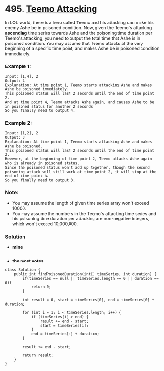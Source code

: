 # 495. [Teemo Attacking](https://leetcode.com/problems/teemo-attacking/description/)


In LOL world, there is a hero called Teemo and his attacking can make his enemy Ashe be in poisoned condition. Now, given the Teemo's attacking **ascending** time series towards Ashe and the poisoning time duration per Teemo's attacking, you need to output the total time that Ashe is in poisoned condition. 
You may assume that Teemo attacks at the very beginning of a specific time point, and makes Ashe be in poisoned condition immediately.
### Example 1:
    Input: [1,4], 2
    Output: 4
    Explanation: At time point 1, Teemo starts attacking Ashe and makes Ashe be poisoned immediately. 
    This poisoned status will last 2 seconds until the end of time point 2. 
    And at time point 4, Teemo attacks Ashe again, and causes Ashe to be in poisoned status for another 2 seconds. 
    So you finally need to output 4.

### Example 2:
    Input: [1,2], 2
    Output: 3
    Explanation: At time point 1, Teemo starts attacking Ashe and makes Ashe be poisoned. 
    This poisoned status will last 2 seconds until the end of time point 2. 
    However, at the beginning of time point 2, Teemo attacks Ashe again who is already in poisoned status. 
    Since the poisoned status won't add up together, though the second poisoning attack will still work at time point 2, it will stop at the end of time point 3. 
    So you finally need to output 3.

### Note:
* You may assume the length of given time series array won't exceed 10000.
* You may assume the numbers in the Teemo's attacking time series and his poisoning time duration per attacking are non-negative integers, which won't exceed 10,000,000.

### Solution

* **mine**
```
```

* **the most votes**
```
class Solution {
    public int findPoisonedDuration(int[] timeSeries, int duration) {
        if(timeSeries == null || timeSeries.length == 0 || duration == 0){
            return 0;
        }
        
        int result = 0, start = timeSeries[0], end = timeSeries[0] + duration;
        
        for (int i = 1; i < timeSeries.length; i++) {
            if (timeSeries[i] > end) {
                result += end - start;
                start = timeSeries[i];
            }
            end = timeSeries[i] + duration;
        }
        
        result += end - start;
        
        return result;
    }
}
```
